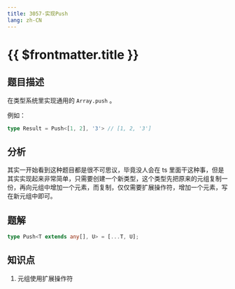 ```yaml
---
title: 3057-实现Push
lang: zh-CN
---
```


# {{ $frontmatter.title }}

## 题目描述

在类型系统里实现通用的 ```Array.push``` 。

例如：

```typescript
type Result = Push<[1, 2], '3'> // [1, 2, '3']
```

## 分析

其实一开始看到这种题目都是很不可思议，毕竟没人会在 ts 里面干这种事，但是其实实现起来非常简单，只需要创建一个新类型，这个类型先把原来的元组复制一份，再向元组中增加一个元素，而复制，仅仅需要扩展操作符，增加一个元素，写在新元组中即可。

## 题解

```ts
type Push<T extends any[], U> = [...T, U];
```

## 知识点

1. 元组使用扩展操作符
